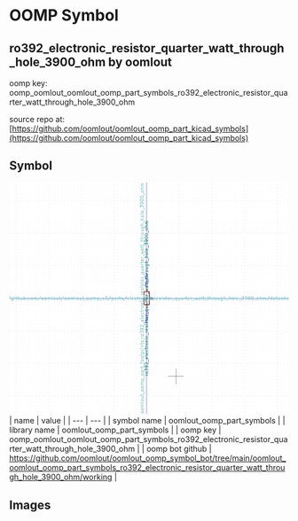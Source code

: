 # OOMP Symbol  
## ro392_electronic_resistor_quarter_watt_through_hole_3900_ohm  by oomlout  
  
oomp key: oomp_oomlout_oomlout_oomp_part_symbols_ro392_electronic_resistor_quarter_watt_through_hole_3900_ohm  
  
source repo at: [https://github.com/oomlout/oomlout_oomp_part_kicad_symbols](https://github.com/oomlout/oomlout_oomp_part_kicad_symbols)  
## Symbol  
  
[![working.png](working_600.png)](working.png)  
| name | value | 
| --- | --- | 
| symbol name | oomlout_oomp_part_symbols | 
| library name | oomlout_oomp_part_symbols | 
| oomp key | oomp_oomlout_oomlout_oomp_part_symbols_ro392_electronic_resistor_quarter_watt_through_hole_3900_ohm | 
| oomp bot github | https://github.com/oomlout/oomlout_oomp_symbol_bot/tree/main/oomlout_oomlout_oomp_part_symbols_ro392_electronic_resistor_quarter_watt_through_hole_3900_ohm/working | 
## Images  
